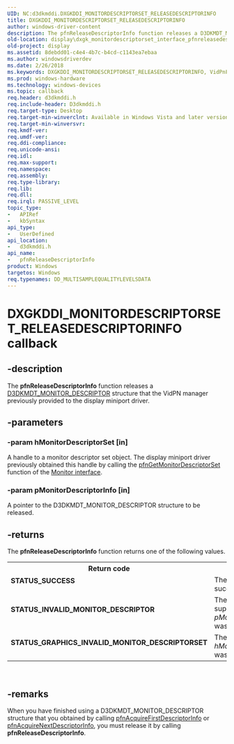 ```yaml
---
UID: NC:d3dkmddi.DXGKDDI_MONITORDESCRIPTORSET_RELEASEDESCRIPTORINFO
title: DXGKDDI_MONITORDESCRIPTORSET_RELEASEDESCRIPTORINFO
author: windows-driver-content
description: The pfnReleaseDescriptorInfo function releases a D3DKMDT_MONITOR_DESCRIPTOR structure that the VidPN manager previously provided to the display miniport driver.
old-location: display\dxgk_monitordescriptorset_interface_pfnreleasedescriptorinfo.htm
old-project: display
ms.assetid: 8debdd01-c4e4-4b7c-b4cd-c1143ea7ebaa
ms.author: windowsdriverdev
ms.date: 2/26/2018
ms.keywords: DXGKDDI_MONITORDESCRIPTORSET_RELEASEDESCRIPTORINFO, VidPnFunctions_6cc74bb6-8861-42b7-b877-634e042a4107.xml, d3dkmddi/pfnReleaseDescriptorInfo, display.dxgk_monitordescriptorset_interface_pfnreleasedescriptorinfo, pfnReleaseDescriptorInfo, pfnReleaseDescriptorInfo callback function [Display Devices]
ms.prod: windows-hardware
ms.technology: windows-devices
ms.topic: callback
req.header: d3dkmddi.h
req.include-header: D3dkmddi.h
req.target-type: Desktop
req.target-min-winverclnt: Available in Windows Vista and later versions of the Windows operating systems.
req.target-min-winversvr: 
req.kmdf-ver: 
req.umdf-ver: 
req.ddi-compliance: 
req.unicode-ansi: 
req.idl: 
req.max-support: 
req.namespace: 
req.assembly: 
req.type-library: 
req.lib: 
req.dll: 
req.irql: PASSIVE_LEVEL
topic_type:
-	APIRef
-	kbSyntax
api_type:
-	UserDefined
api_location:
-	d3dkmddi.h
api_name:
-	pfnReleaseDescriptorInfo
product: Windows
targetos: Windows
req.typenames: DD_MULTISAMPLEQUALITYLEVELSDATA
---
```


# DXGKDDI_MONITORDESCRIPTORSET_RELEASEDESCRIPTORINFO callback


## -description


The <b>pfnReleaseDescriptorInfo</b> function releases a <a href="https://msdn.microsoft.com/library/windows/hardware/ff546087">D3DKMDT_MONITOR_DESCRIPTOR</a> structure that the VidPN manager previously provided to the display miniport driver.


## -parameters




### -param hMonitorDescriptorSet [in]

A handle to a monitor descriptor set object. The display miniport driver previously obtained this handle by calling the <a href="https://msdn.microsoft.com/e2244cd3-6630-440b-a4f7-1e0fa5702161">pfnGetMonitorDescriptorSet</a> function of the <a href="https://msdn.microsoft.com/library/windows/hardware/ff568433">Monitor interface</a>.


### -param pMonitorDescriptorInfo [in]

A pointer to the D3DKMDT_MONITOR_DESCRIPTOR structure to be released.


## -returns



The <b>pfnReleaseDescriptorInfo</b> function returns one of the following values.

<table>
<tr>
<th>Return code</th>
<th>Description</th>
</tr>
<tr>
<td width="40%">
<dl>
<dt><b>STATUS_SUCCESS</b></dt>
</dl>
</td>
<td width="60%">
The function succeeded.

</td>
</tr>
<tr>
<td width="40%">
<dl>
<dt><b>STATUS_INVALID_MONITOR_DESCRIPTOR</b></dt>
</dl>
</td>
<td width="60%">
The descriptor supplied in <i>pMonitorDescriptorInfo</i> was invalid.

</td>
</tr>
<tr>
<td width="40%">
<dl>
<dt><b>STATUS_GRAPHICS_INVALID_MONITOR_DESCRIPTORSET</b></dt>
</dl>
</td>
<td width="60%">
The handle supplied in <i>hMonitorDescriptorSet</i> was invalid.

</td>
</tr>
</table>
 




## -remarks



When you have finished using a D3DKMDT_MONITOR_DESCRIPTOR structure that you obtained by calling <a href="https://msdn.microsoft.com/228f6947-a7e5-4b76-8224-fac6889fc77a">pfnAcquireFirstDescriptorInfo</a> or <a href="https://msdn.microsoft.com/34d048df-d4a1-4ef5-b917-791f35de9e3a">pfnAcquireNextDescriptorInfo</a>, you must release it by calling <b>pfnReleaseDescriptorInfo</b>.



